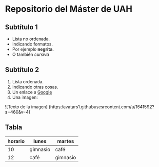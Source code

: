 # Repositorio del Máster de UAH
## Subtítulo 1

- Lista no ordenada.
- Indicando formatos.
- Por ejemplo **negrita**.
- O también *cursiva*

## Subtítulo 2

1. Lista ordenada.
1. Indicando otras cosas.
1. Un enlace a [Google](http://www.google.com)
1. Una imagen:

![Texto de la imagen] (https:/avatars1.githubusesrcontent.com/u/1641592?s=460&v=4)

## Tabla

| horario | lunes   | martes  |
| ------- | -----   | ------- |
|   10    | gimnasio| café    |
|   12    | café    | gimnasio|


